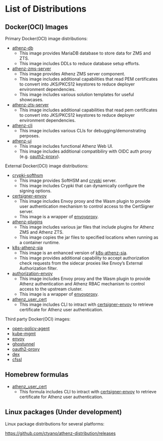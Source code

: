 # List of Distributions

## Docker(OCI) Images

Primary Docker(OCI) image distributions:

  - [athenz-db](https://github.com/users/ctyano/packages/container/package/athenz-db)
    - This image provides MariaDB database to store data for ZMS and ZTS.
    - This image includes DDLs to reduce database setup efforts.
  - [athenz-zms-server](https://github.com/users/ctyano/packages/container/package/athenz-zms-server)
    - This image provides Athenz ZMS server component.
    - This image includes additional capabilities that read PEM certificates to convert into JKS/PKCS12 keystores to reduce deployer environment dependencies.
    - This image includes various solution templates for useful showcases.
  - [athenz-zts-server](https://github.com/users/ctyano/packages/container/package/athenz-zts-server)
    - This image includes additional capabilities that read pem certificates to convert into JKS/PKCS12 keystores to reduce deployer environment dependencies.
  - [athenz-cli](https://github.com/users/ctyano/packages/container/package/athenz-cli)
    - This image includes various CLIs for debugging/demonstrating perposes.
  - [athenz-ui](https://github.com/users/ctyano/packages/container/package/athenz-ui)
    - This image includes functional Athenz Web UI.
    - This image includes additional compatibiliry with OIDC auth proxy (e.g. [oauth2-proxy](https://oauth2-proxy.github.io/oauth2-proxy/)).

External Docker(OCI) image distributions:

  - [crypki-softhsm](https://github.com/users/ctyano/packages/container/package/crypki-softhsm)
    - This image provides SoftHSM and [crypki](https://github.com/theparanoids/crypki) server.
    - This image includes Crypki that can dynamically configure the signing options.
  - [certsigner-envoy](https://github.com/users/ctyano/packages/container/package/certsigner-envoy)
    - This image includes Envoy proxy and the Wasm plugin to provide user authentication mechanism to control access to the CertSigner server.
    - This image is a wrapper of [envoyproxy](https://hub.docker.com/r/envoyproxy/envoy).
  - [athenz-plugins](https://github.com/users/ctyano/packages/container/package/athenz-plugins)
    - This image includes various jar files that include plugins for Athenz ZMS and Athenz ZTS.
    - This image copies the jar files to specified locations when running as a container runtime.
  - [k8s-athenz-sia](https://github.com/users/ctyano/packages/container/package/k8s-athenz-sia)
    - This image is an enhanced version of [k8s-athenz-sia](https://github.com/AthenZ/k8s-athenz-sia).
    - This image provides additional capability to accept authorization check requests from the sidecar proxies like Envoy’s External Authorization filter.
  - [authorization-envoy](https://github.com/users/ctyano/packages/container/package/authorization-envoy)
    - This image includes Envoy proxy and the Wasm plugin to provide Athenz authentication and Athenz RBAC mechanism to control access to the upstream cluster.
    - This image is a wrapper of [envoyproxy](https://hub.docker.com/r/envoyproxy/envoy).
  - [athenz_user_cert](https://github.com/users/ctyano/packages/container/package/athenz_user_cert)
    - This image includes CLI to intract with [certsigner-envoy](https://github.com/users/ctyano/packages/container/package/certsigner-envoy) to retrieve certificate for Athenz user authentication.

Third party Docker(OCI) images:

  - [open-policy-agent](https://hub.docker.com/r/openpolicyagent/opa)
  - [kube-mgmt](https://hub.docker.com/r/openpolicyagent/kube-mgmt)
  - [envoy](https://hub.docker.com/r/envoyproxy/envoy)
  - [ghostunnel](https://hub.docker.com/r/ghostunnel/ghostunnel)
  - [oauth2-proxy](https://quay.io/repository/oauth2-proxy/oauth2-proxy)
  - [dex](https://github.com/dexidp/dex/pkgs/container/dex)
  - [cfssl](https://hub.docker.com/r/cfssl/cfssl)

## Homebrew formulas

  - [athenz_user_cert](https://github.com/ctyano/athenz_user_cert)
    - This formula includes CLI to intract with [certsigner-envoy](https://github.com/users/ctyano/packages/container/package/certsigner-envoy) to retrieve certificate for Athenz user authentication.

## Linux packages (Under development)

Linux package distributions for several platforms:

https://github.com/ctyano/athenz-distribution/releases

